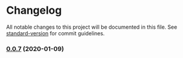 # Changelog

All notable changes to this project will be documented in this file. See [standard-version](https://github.com/conventional-changelog/standard-version) for commit guidelines.

### [0.0.7](https://github.com/Amsterdam/Vergunningschecker/compare/v0.0.5...v0.0.7) (2020-01-09)
